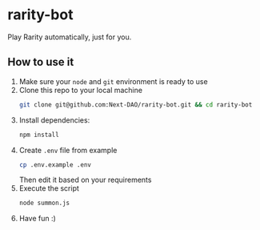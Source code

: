 # rarity-bot
Play Rarity automatically, just for you.

## How to use it

1. Make sure your `node` and `git` environment is ready to use
2. Clone this repo to your local machine
   ```zsh
   git clone git@github.com:Next-DAO/rarity-bot.git && cd rarity-bot
   ```
3. Install dependencies:
   ```zsh
   npm install
   ```
4. Create `.env` file from example
   ```zsh
   cp .env.example .env
   ```
   Then edit it based on your requirements
5. Execute the script
   ```zsh
   node summon.js
   ```
6. Have fun :)
